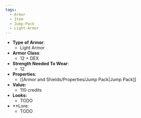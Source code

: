 ```yaml
---
tags:
  - Armor
  - Item
  - Jump-Pack
  - Light-Armor
---
```

- __Type of Armor__:
	* Light Armor
- __Armor Class__:
	* 12 + DEX
- __Strength Needed To Wear__:
	* 12
- __Properties__:
	* [[Armor and Shields/Properties/Jump Pack|Jump Pack]]
- **Value:**
	- 110 credits
- **Looks:**
	- TODO
- **Lore:
	- TODO


